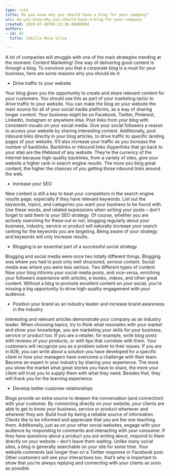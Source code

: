 ```yaml
---
type: rule
title: Do you know why you should have a blog for your company?
uri: do-you-know-why-you-should-have-a-blog-for-your-company
created: 2019-07-08T04:25:26.0000000Z
authors:
- id: 83
  title: Camilla Rosa Silva

---
```


 
A lot of companies will struggle with one of the main strategies trending at the moment: Content Marketing! One way of delivering good content is through a blog. To convince you that a corporate blog is a must for your business, here are some reasons why you should do it:
 

- Drive traffic to your website



Your blog gives you the opportunity to create and share relevant content for your customers. You should use this as part of your marketing tactic to drive traffic to your website. You can make the blog on your website the main source for all of your social media platforms, as a way of sharing longer content. Your business might be on Facebook, Twitter, Pinterest, LinkedIn, Instagram or anywhere else. Post links from your blog with consistent visuals on your social media. Give your social followers a reason to access your website by sharing interesting content. Additionally, post inbound links directly in your blog articles, to drive traffic to specific landing pages of your website. It’ll also increase your traffic as you increase the number of backlinks. Backlinks or Inbound links (hyperlinks that go back to your site) are the lifeblood of any website. They’re the currency of the internet because high-quality backlinks, from a variety of sites, give your website a higher rank in search engine results. The more you blog great content, the higher the chances of you getting those inbound links around the web.





- Increase your SEO



New content is still a key to beat your competitors in the search engine results page, especially if they have relevant keywords. List out the keywords, topics, and categories you want your business to be found with. Use these words, and related expressions when writing your posts – don’t forget to add them to your SEO strategy. Of course, whether you are actively searching for these out or not, blogging regularly about your business, industry, service or product will naturally increase your search ranking for the keywords you are targeting. Being aware of your strategy and keywords will only increase results. 






- Blogging is an essential part of a successful social strategy



Blogging and social media were once two totally different things. Blogging was where you had to post only well structured, serious content. Social media was where you were less serious. Two different types of content. Now your blog informs your social media posts, and vice-versa, enriching your followers experience with articles, e-books, videos, and other great content. Without a blog to promote excellent content on your social, you're missing a big opportunity to drive high-quality engagement with your audience.





- Position your brand as an industry leader and increase brand awareness in the industry



Interesting and relevant articles demonstrate your company as an industry leader. When choosing topics, try to think what resonates with your market and show your knowledge, you are marketing your skills for your business, service or product too. If you are a retailer, for example, write blog posts with reviews of your products, or with tips that correlate with them. Your customers will recognize you as a problem solver to their issues. If you are in B2B, you can write about a solution you have developed for a specific client or how your managers have overcome a challenge with their team. Become an expert in your industry by sharing your experience. The more you show the market what great stories you have to share, the more your client will trust you to supply them with what they need. Besides that, they will thank you for the learning experience.





- Develop better customer relationships



Blogs provide an extra source to deepen the conversation (and connection) with your customer. By connecting directly on your website, your clients are able to get to know your business, service or product whenever and wherever they are. Build trust by being a reliable source of information. Clients like to be informed and appreciate that you are the one teaching them. Additionally, just as on your other social websites, engage with your audience by responding to comments and interacting with your consumer. If they have questions about a product you are writing about, respond to them directly on your website – don’t leave them waiting. Unlike many social sites, a blog is generally searchable on your site for some time. Your website comments last longer than on a Twitter response or Facebook post. Other customers will see your interactions too, that’s why is important to show that you’re always replying and connecting with your clients as soon as possible.





